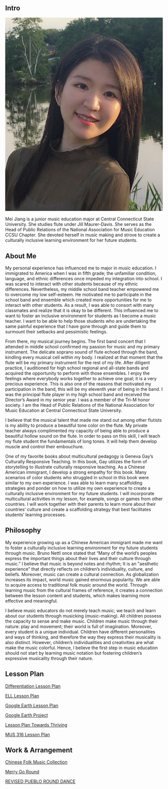 ## Intro

![image](profile.jpg)

  Mei Jiang is a junior music education major at Central Connecticut State University. She studies flute under Jill Maurer-Davis. She serves as the Head of Public Relations of the National Association for Music Education CCSU Chapter. She devoted herself in music making and strove to create a culturally inclusive learning environment for her future students.

## About Me

  My personal experience has influenced me to major in music education. I immigrated to America when I was in fifth grade; the unfamiliar condition, language, and ethnic differences once impeded my integration into school. I was scared to interact with other students because of my ethnic differences. Nevertheless, my middle school band teacher empowered me to overcome my low self-esteem. He motivated me to participate in the school band and ensemble which created more opportunities for me to interact with other students. As a result, I was able to consort with many classmates and realize that it is okay to be different. This influenced me to want to foster an inclusive environment for students as I become a music teacher. I want to be able to help those students who are undertaking the same painful experience that I have gone through and guide them to surmount their setbacks and pessimistic feelings. 

  From there, my musical journey begins. The first band concert that I attended in middle school confirmed my passion for music and my primary instrument. The delicate soprano sound of flute echoed through the band, kindling every musical cell within my body. I realized at that moment that the flute will be my primary instrument for the rest of my life. After diligent practice, I auditioned for high school regional and all-state bands and acquired the opportunity to perform with those ensembles. I enjoy the feelings where everybody works together to achieve one goal; it is a very precious experience. This is also one of the reasons that motivated my participation in the band, this will be my eleventh year of being in the band. I was the principal flute player in my high school band and received the Director’s Award in my senior year. I was a member of the Tri-M honor society. I am the Head of Public Relations of the National Association for Music Education at Central Connecticut State University.    

  I believe that the musical talent that made me stand out among other flutists is my ability to produce a beautiful tone color on the flute. My private teacher always complimented my capacity of being able to produce a beautiful hollow sound on the flute. In order to pass on this skill, I will teach my flute student the fundamentals of long tones. It will help them develop muscle and control their embouchure. 

  One of my favorite books about multicultural pedagogy is Geneva Gay’s Culturally Responsive Teaching. In this book, Gay utilizes the form of storytelling to illustrate culturally responsive teaching. As a Chinese American immigrant, I develop a strong empathy for this book. Many scenarios of color students who struggled in school in this book were similar to my own experience. I was able to learn many scaffolding strategies and ponder on how to utilize my own experience to create a culturally inclusive environment for my future students. I will incorporate multicultural activities in my lesson, for example, songs or games from other countries. I will work together with their parents to learn more about their countries’ culture and create a scaffolding strategy that best facilitates students’ learning processes.   




## Philosophy

  My experience growing up as a Chinese American immigrant made me want to foster a culturally inclusive learning environment for my future students through music.  Bruno Nettl once stated that “Many of the world’s peoples express the important things about their lives and their culture through music.” I believe that music is beyond notes and rhythm; It is an "aesthetic experience” that directly reflects on children’s individuality, culture, and beliefs. Moreover, music can create a cultural connection. As globalization increases its impact, world music gained enormous popularity. We are able to acquire access to traditional folk music around the world. Through learning music from the cultural frames of reference, it creates a connection between the lesson content and students, which makes learning more effective and meaningful.

  I believe music educators do not merely teach music; we teach and learn about our students through musicking (music-making). All children possess the capacity to sense and make music. Children make music through their nature: play and movement; their world is full of imagination. Moreover, every student is a unique individual. Children have different personalities and ways of thinking, and therefore the way they express their musicality is also distinct. However, children’s individualities and creativities are what make the music colorful. Hence, I believe the first step in music education should not start by learning music notation but fostering children‘s expressive musicality through their nature. 


## Lesson Plan

<a href="upload/Differentiation Lesson Plan.docx">Differentiation Lesson Plan</a>

<a href="upload/ELL Lesson Plan.docx">ELL Lesson Plan</a>

<a href="upload/Google Earth Lesson Plan .docx">Google Earth Lesson Plan</a>

<a href="upload/Google Earth Project.docx">Google Earth Project</a>

<a href="upload/Lesson Plan Towards Thriving.docx">Lesson Plan Towards Thriving</a>

<a href="upload/MUS 316 Lesson Plan.docx">MUS 316 Lesson Plan</a>


## Work & Arrangement

<a href="arrangement/Chinese_Folk_Music_Collection (1).pdf">Chinese Folk Music Collection</a>

<a href="arrangement/Merry_Go_Round.pdf">Merry Go Round</a>

<a href="arrangement/REVISED_PUEBLO_ROUND_DANCE_2.pdf">REVISED PUEBLO ROUND DANCE</a>
